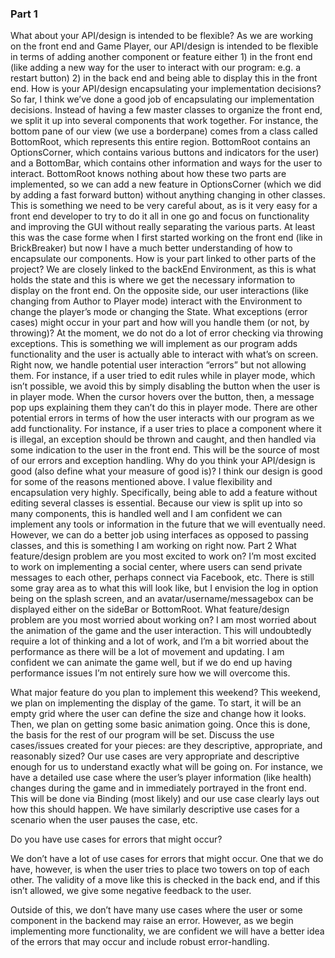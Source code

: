 ### Part 1
What about your API/design is intended to be flexible?
As we are working on the front end and Game Player, our API/design is intended to be flexible in terms of adding another component or feature either 1) in the front end (like adding a new way for the user to interact with our program: e.g. a restart button) 2) in the back end and being able to display this in the front end. 
How is your API/design encapsulating your implementation decisions?
So far, I think we’ve done a good job of encapsulating our implementation decisions. Instead of having a few master classes to organize the front end, we split it up into several components that work together. For instance, the bottom pane of our view (we use a borderpane) comes from a class called BottomRoot, which represents this entire region. BottomRoot contains an OptionsCorner, which contains various buttons and indicators for the user) and a BottomBar, which contains other information and ways for the user to interact. BottomRoot knows nothing about how these two parts are implemented, so we can add a new feature in OptionsCorner (which we did by adding a fast forward button) without anything changing in other classes. 
This is something we need to be very careful about, as is it very easy for a front end developer to try to do it all in one go and focus on functionality and improving the GUI without really separating the various parts. At least this was the case forme when I first started working on the front end (like in BrickBreaker) but now I have a much better understanding of how to encapsulate our components.
How is your part linked to other parts of the project?
We are closely linked to the backEnd Environment, as this is what holds the state and this is where we get the necessary information to display on the front end. 
On the opposite side, our user interactions (like changing from Author to Player mode) interact with the Environment to change the player’s mode or changing the State. 
What exceptions (error cases) might occur in your part and how will you handle them (or not, by throwing)?
At the moment, we do not do a lot of error checking via throwing exceptions. This is something we will implement as our program adds functionality and the user is actually able to interact with what’s on screen. Right now, we handle potential user interaction “errors” but not allowing them. For instance, if a user tried to edit rules while in player mode, which isn’t possible, we avoid this by simply disabling the button when the user is in player mode. When the cursor hovers over the button, then, a message pop ups explaining them they can’t do this in player mode.
	There are other potential errors in terms of how the user interacts with our program as we add functionality. For instance, if a user tries to place a component where it is illegal, an exception should be thrown and caught, and then handled via some indication to the user in the front end. This will be the source of most of our errors and exception handling.
Why do you think your API/design is good (also define what your measure of good is)?
I think our design is good for some of the reasons mentioned above. I value flexibility and encapsulation very highly. Specifically, being able to add a feature without editing several classes is essential. Because our view is split up into so many components, this is handled well and I am confident we can implement any tools or information in the future that we will eventually need.
However, we can do a better job using interfaces as opposed to passing classes, and this is something I am working on right now.
Part 2
What feature/design problem are you most excited to work on?
I’m most excited to work on implementing a social center, where users can send private messages to each other, perhaps connect via Facebook, etc. There is still some gray area as to what this will look like, but I envision the log in option being on the splash screen, and an avatar/username/messagebox can be displayed either on the sideBar or BottomRoot.
What feature/design problem are you most worried about working on?
I am most worried about the animation of the game and the user interaction. This will undoubtedly require a lot of thinking and a lot of work, and I’m a bit worried about the performance as there will be a lot of movement and updating. I am confident we can animate the game well, but if we do end up having performance issues I’m not entirely sure how we will overcome this.

What major feature do you plan to implement this weekend?
This weekend, we plan on implementing the display of the game. To start, it will be an empty grid where the user can define the size and change how it looks. Then, we plan on getting some basic animation going. Once this is done, the basis for the rest of our program will be set.
Discuss the use cases/issues created for your pieces: are they descriptive, appropriate, and reasonably sized?
Our use cases are very appropriate and descriptive enough for us to understand exactly what will be going on. For instance, we have a detailed use case where the user’s player information (like health) changes during the game and in immediately portrayed in the front end. This will be done via Binding (most likely) and our use case clearly lays out how this should happen. We have similarly descriptive use cases for a scenario when the user pauses the case, etc.

Do you have use cases for errors that might occur?

We don’t have a lot of use cases for errors that might occur. One that we do have, however, is when the user tries to place two towers on top of each other. The validity of a move like this is checked in the back end, and if this isn’t allowed, we give some negative feedback to the user.

Outside of this, we don’t have many use cases where the user or some component in the backend may raise an error. However, as we begin implementing more functionality, we are confident we will have a better idea of the errors that may occur and include robust error-handling.
